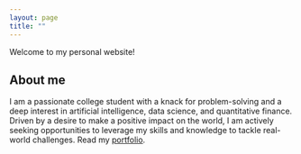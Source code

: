 ```yaml
---
layout: page
title: ""
---
```

Welcome to my personal website!

## About me
I am a passionate college student with a knack for problem-solving and a deep interest in artificial intelligence, data science, and quantitative finance. Driven by a desire to make a positive impact on the world, I am actively seeking opportunities to leverage my skills and knowledge to tackle real-world challenges.
Read my [portfolio](/resume.md).
